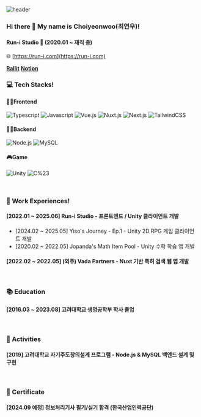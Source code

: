 
![header](https://capsule-render.vercel.app/api?type=slice&color=89CFF0&height=300&section=header&text=Choi%20yeonwoo&fontSize=90)
### Hi there 👋 My name is Choiyeonwoo(최연우)!
#### Run-i Studio 💼 (2020.01 ~ 재직 중)  
🌐 [https://run-i.com](https://run-i.com)

**[Rallit](https://www.rallit.com/resumes/1601508@rud527/%EC%B5%9C%EC%97%B0%EC%9A%B0)**
**[Notion](https://www.notion.so/21d642209e4d800c842bd3cb5941b507?source=copy_link)**


### 💻 Tech Stacks! 

#### 🧑‍💻Frontend
![Typescript](https://img.shields.io/badge/Typescript-3178C6?style=flat-square&logo=typescript&logoColor=black) 
![Javascript](https://img.shields.io/badge/Javascript-F7DF1E?style=flat-square&logo=javascript&logoColor=black) 
![Vue.js](https://img.shields.io/badge/Vue.js-4FC08D?style=flat-square&logo=Vue.js&logoColor=white) 
![Nuxt.js](https://img.shields.io/badge/Nuxt.js-00DC82?style=flat-square&logo=Nuxt.js&logoColor=white) 
![Next.js](https://img.shields.io/badge/Next.js-000000?style=flat-square&logo=Next.js&logoColor=white) 
![TailwindCSS](https://img.shields.io/badge/TailwindCSS-06B6D4?style=flat-square&logo=TailwindCSS&logoColor=white)

#### 🧑‍💻Backend
![Node.js](https://img.shields.io/badge/Node.js-339933?style=flat-square&logo=Node.js&logoColor=white) 
![MySQL](https://img.shields.io/badge/MySQL-4479A1?style=flat-square&logo=MySQL&logoColor=white)

#### 🎮Game
![Unity](https://img.shields.io/badge/Unity-000000?style=flat-square&logo=Unity&logoColor=white) 
![C%23](https://img.shields.io/badge/C%23-239120?style=flat-square&logo=C%20Sharp&logoColor=white)


<br/>

### 🔭 Work Experiences!

#### [2022.01 ~ 2025.06] Run-i Studio - 프론트엔드 / Unity 클라이언트 개발
- [2024.02 ~ 2025.05] Yiso's Journey - Ep.1 - Unity 2D RPG 게임 클라이언트 개발
- [2020.02 ~ 2022.05] Jopanda's Math Item Pool - Unity 수학 학습 앱 개발

#### [2022.02 ~ 2022.05] (외주) Vada Partners - Nuxt 기반 특허 검색 웹 앱 개발

<br/>

### 📚 Education
#### [2016.03 ~ 2023.08] 고려대학교 생명공학부 학사 졸업

<br/>

### 📂 Activities
#### [2019] 고려대학교 자기주도창의설계 프로그램 - Node.js & MySQL 백엔드 설계 및 구현

<br/>

### 📜 Certificate
#### [2024.09 예정] 정보처리기사 필기/실기 합격 (한국산업인력공단)

<br/>



<!--
**yeonwoochoi/yeonwoochoi** is a ✨ _special_ ✨ repository because its `README.md` (this file) appears on your GitHub profile.
[![Choiyeonwoo's GitHub stats](https://github-readme-stats.vercel.app/api?username=Choiyeonwoo)](https://github.com/yeonwoochoi/github-readme-stats)
[![Top Langs](https://github-readme-stats.vercel.app/api/top-langs/?username=Choiyeonwoo&layout=compact)](https://github.com/anuraghazra/github-readme-stats)
  
Here are some ideas to get you started:

- 🔭 I’m currently working on ...
- 🌱 I’m currently learning ...
- 👯 I’m looking to collaborate on ...
- 🤔 I’m looking for help with ...
- 💬 Ask me about ...
- 📫 How to reach me: ...
- 😄 Pronouns: ...
- ⚡ Fun fact: ...
-->
